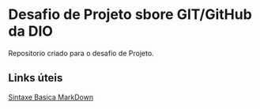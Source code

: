 # Desafio de Projeto sbore GIT/GitHub da DIO
Repositorio criado para o desafio de Projeto.


## Links úteis
[Sintaxe Basica MarkDown](https://markdownguide.org/basic-syntax/)
